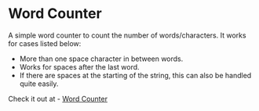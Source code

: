# Word Counter
A simple word counter to count the number of words/characters.
It works for cases listed below:
  -  More than one space character in between words.
  - Works for spaces after the last word.
  - If there are spaces at the starting of the string, this can also be handled quite easily.

Check it out at - [Word Counter](https://word-counter-apps.netlify.app/)
